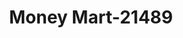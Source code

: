 ---
f_zip-code: 76053
f_state-code: TX
title: Money Mart-21489
f_phone: 817-285-7086
f_city-only: Hurst
f_address: 600 W Bedford Euless Rd Ste C Hurst
f_location-unique-id: '21489'
slug: money-mart-21489
updated-on: '2024-05-30T13:46:58.046Z'
created-on: '2024-05-30T13:36:59.803Z'
published-on: '2024-05-30T13:54:32.469Z'
f_city-state: cms/city/hurst-tx.md
f_company: cms/company/money-mart.md
f_state: cms/state/texas.md
layout: '[payday-loan].html'
tags: payday-loan
---
